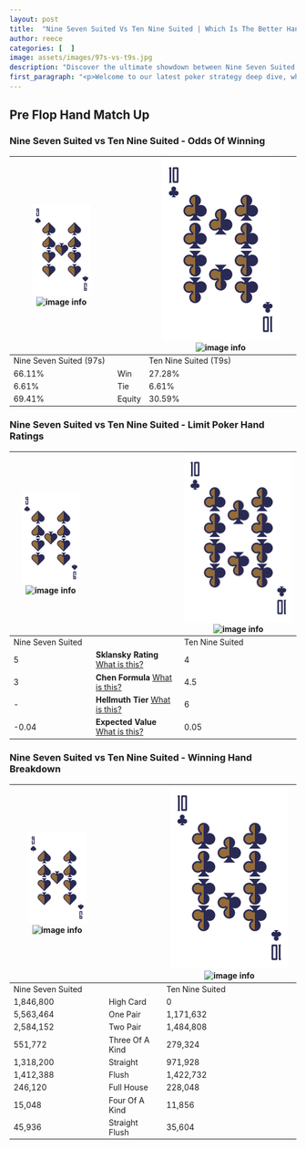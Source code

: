 ```yaml
---
layout: post
title:  "Nine Seven Suited Vs Ten Nine Suited | Which Is The Better Hand In Poker? A Complete Guide"
author: reece
categories: [  ]
image: assets/images/97s-vs-t9s.jpg
description: "Discover the ultimate showdown between Nine Seven Suited and Ten Nine Suited in poker! Uncover the odds, strategies, and scenarios where one hand triumphs over the other. Get ready to up your poker game with this thrilling analysis."
first_paragraph: "<p>Welcome to our latest poker strategy deep dive, where we're pitting two distinct hands against each other in a high-stakes showdown: Nine Seven Suited vs Ten Nine Suited.</p><p>In the dynamic world of poker, every decision counts, and knowing which hand holds the upper hand is key to your success at the table.</p><p>In this article, we'll dissect these two hands, explore the scenarios where one dominates the other, and equip you with the knowledge to make strategic choices that can tip the odds in your favor.</p><p>Get ready to unravel the intriguing dynamics of these poker hands and elevate your game to new heights.</p>"
---
```




[comment]: # (sp0)

## Pre Flop Hand Match Up

<div class="table hand-ratings" markdown="1"> 



### Nine Seven Suited vs Ten Nine Suited - Odds Of Winning


    
| ![image info](assets/images/hand1/9.png) ![image info](assets/images/hand1/7s.png) |  | ![image info](assets/images/hand2/T.png) ![image info](assets/images/hand2/9s.png) |
| -------- | -------- | -------- |
| Nine Seven Suited (97s) |  | Ten Nine Suited (T9s) |
| 66.11% | Win | 27.28% |
| 6.61% | Tie | 6.61% |
| 69.41% | Equity | 30.59% |




[comment]: # (sp1)



### Nine Seven Suited vs Ten Nine Suited - Limit Poker Hand Ratings


    
| ![image info](assets/images/hand1/9.png) ![image info](assets/images/hand1/7s.png) |  | ![image info](assets/images/hand2/T.png) ![image info](assets/images/hand2/9s.png) |
| -------- | -------- | -------- |
| Nine Seven Suited |  | Ten Nine Suited |
| 5 | **Sklansky Rating** [What is this?](/sklansky-rating-explained) | 4 |
| 3 | **Chen Formula** [What is this?](/chen-formula-explained) | 4.5 |
| - | **Hellmuth Tier** [What is this?](/Hellmuth-tier-explained) | 6 |
| -0.04 | **Expected Value** [What is this?](/expected-value-explained) | 0.05 |




[comment]: # (sp2)



### Nine Seven Suited vs Ten Nine Suited - Winning Hand Breakdown


    
| ![image info](assets/images/hand1/9.png) ![image info](assets/images/hand1/7s.png) |  | ![image info](assets/images/hand2/T.png) ![image info](assets/images/hand2/9s.png) |
| -------- | -------- | -------- |
| Nine Seven Suited |  | Ten Nine Suited |
| 1,846,800 | High Card | 0 |
| 5,563,464 | One Pair | 1,171,632 |
| 2,584,152 | Two Pair | 1,484,808 |
| 551,772 | Three Of A Kind | 279,324 |
| 1,318,200 | Straight | 971,928 |
| 1,412,388 | Flush | 1,422,732 |
| 246,120 | Full House | 228,048 |
| 15,048 | Four Of A Kind | 11,856 |
| 45,936 | Straight Flush | 35,604 |




[comment]: # (sp3)



</div>

[comment]: # (sp4)



[comment]: # (sp5)

